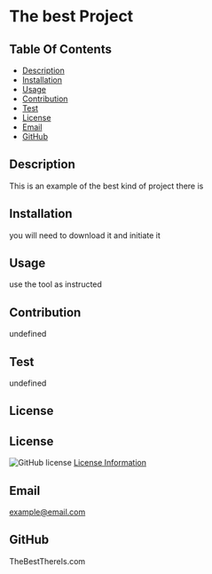 # The best Project

## Table Of Contents
* [Description](#description)
* [Installation](#installation)
* [Usage](#usage)
* [Contribution](#contribution)
* [Test](#test)
* [License](#license)
* [Email](#email)
* [GitHub](#github)


## Description
This is an example of the best kind of project there is

## Installation
you will need to download it and initiate it 

## Usage
use the tool as instructed 

## Contribution
undefined

## Test
undefined

## License

  ## License
  ![GitHub license](https://img.shields.io/badge/license-ISC-blue.svg)
  [License Information](https://choosealicense.com/licenses/isc/)
  

## Email
example@email.com

## GitHub
TheBestThereIs.com
